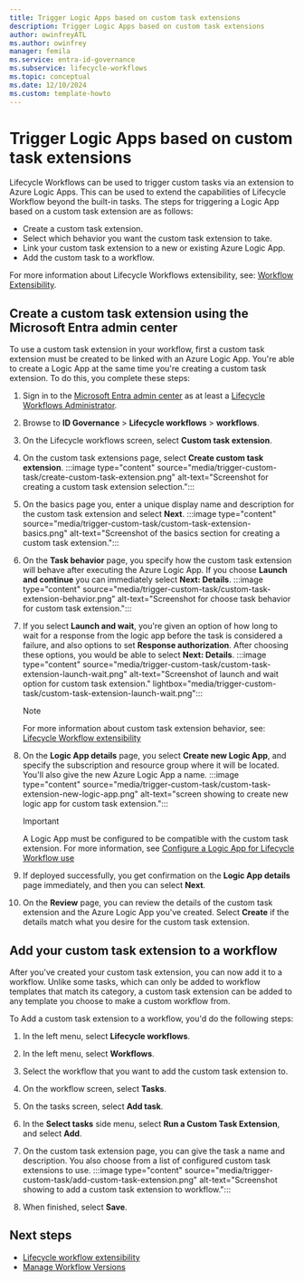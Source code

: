 ```yaml
---
title: Trigger Logic Apps based on custom task extensions
description: Trigger Logic Apps based on custom task extensions
author: owinfreyATL
ms.author: owinfrey
manager: femila
ms.service: entra-id-governance
ms.subservice: lifecycle-workflows
ms.topic: conceptual
ms.date: 12/10/2024
ms.custom: template-howto
---
```



# Trigger Logic Apps based on custom task extensions

Lifecycle Workflows can be used to trigger custom tasks via an extension to Azure Logic Apps. This can be used to extend the capabilities of Lifecycle Workflow beyond the built-in tasks. The steps for triggering a Logic App based on a custom task extension are as follows:

- Create a custom task extension.
- Select which behavior you want the custom task extension to take.
- Link your custom task extension to a new or existing Azure Logic App.
- Add the custom task to a workflow.

For more information about Lifecycle Workflows extensibility, see: [Workflow Extensibility](lifecycle-workflow-extensibility.md).


## Create a custom task extension using the Microsoft Entra admin center


To use a custom task extension in your workflow, first a custom task extension must be created to be linked with an Azure Logic App. You're able to create a Logic App at the same time you're creating a custom task extension. To do this, you complete these steps:

1. Sign in to the [Microsoft Entra admin center](https://entra.microsoft.com) as at least a [Lifecycle Workflows Administrator](../identity/role-based-access-control/permissions-reference.md#lifecycle-workflows-administrator).

1. Browse to **ID Governance** > **Lifecycle workflows** > **workflows**.

1. On the Lifecycle workflows screen, select **Custom task extension**. 

1. On the custom task extensions page, select **Create custom task extension**.
    :::image type="content" source="media/trigger-custom-task/create-custom-task-extension.png" alt-text="Screenshot for creating a custom task extension selection.":::
1. On the basics page you, enter a unique display name and description for the custom task extension and select **Next**.
    :::image type="content" source="media/trigger-custom-task/custom-task-extension-basics.png" alt-text="Screenshot of the basics section for creating a custom task extension.":::
1. On the **Task behavior** page, you specify how the custom task extension will behave after executing the Azure Logic App. If you choose **Launch and continue** you can immediately select **Next: Details**.
    :::image type="content" source="media/trigger-custom-task/custom-task-extension-behavior.png" alt-text="Screenshot for choose task behavior for custom task extension.":::

1. If you select **Launch and wait**, you're given an option of how long to wait for a response from the logic app before the task is considered a failure, and also options to set **Response authorization**. After choosing these options, you would be able to select **Next: Details**. 
    :::image type="content" source="media/trigger-custom-task/custom-task-extension-launch-wait.png" alt-text="Screenshot of launch and wait option for custom task extension." lightbox="media/trigger-custom-task/custom-task-extension-launch-wait.png"::: 
     > [!NOTE]
     > For more information about custom task extension behavior, see: [Lifecycle Workflow extensibility](lifecycle-workflow-extensibility.md)
1. On the **Logic App details** page, you select **Create new Logic App**, and specify the subscription and resource group where it will be located. You'll also give the new Azure Logic App a name.
    :::image type="content" source="media/trigger-custom-task/custom-task-extension-new-logic-app.png" alt-text="screen showing to create new logic app for custom task extension.":::
   > [!IMPORTANT]
   > A Logic App must be configured to be compatible with the custom task extension. For more information, see [Configure a Logic App for Lifecycle Workflow use](configure-logic-app-lifecycle-workflows.md) 
1. If deployed successfully, you get confirmation on the **Logic App details** page immediately, and then you can select **Next**. 

1. On the  **Review** page, you can review the details of the custom task extension and the Azure Logic App you've created. Select **Create** if the details match what you desire for the custom task extension.    


## Add your custom task extension to a workflow

After you've created your custom task extension, you can now add it to a workflow.  Unlike some tasks, which can only be added to workflow templates that match its category, a custom task extension can be added to any template you choose to make a custom workflow from.

To Add a custom task extension to a workflow, you'd do the following steps:

1. In the left menu, select **Lifecycle workflows**. 

1. In the left menu, select **Workflows**.

1. Select the workflow that you want to add the custom task extension to.

1. On the workflow screen, select **Tasks**.

1. On the tasks screen, select **Add task**.

1. In the **Select tasks** side menu, select **Run a Custom Task Extension**, and select **Add**.

1. On the custom task extension page, you can give the task a name and description. You also choose from a list of configured custom task extensions to use.
    :::image type="content" source="media/trigger-custom-task/add-custom-task-extension.png" alt-text="Screenshot showing to add a custom task extension to workflow.":::     
1. When finished, select **Save**.   

## Next steps

- [Lifecycle workflow extensibility](lifecycle-workflow-extensibility.md)
- [Manage Workflow Versions](manage-workflow-tasks.md)
